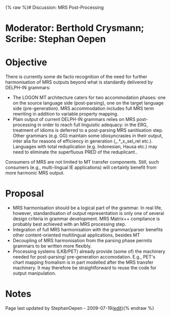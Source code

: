 {% raw %}# Discussion: MRS Post-Processing

# Moderator: Berthold Crysmann; Scribe: Stephan Oepen

# Objective

There is currently some de facto recognition of the need for further
harmonisation of MRS outputs beyond what is standardly delivered by
DELPH-IN grammars:

- The LOGON MT architecture caters for two accommodation phases: one
on the source language side (post-parsing), one on the target
language side (pre-generation). MRS accommodation includes full MRS
term rewriting in addition to variable property mapping.
- Plain output of current DELPH-IN grammars relies on MRS
post-processing in order to reach full linguistic adequacy: in the
ERG, treatment of idioms is deferred to a post-parsing MRS
sanitisation step. Other grammars (e.g. GG) maintain some
idiosyncrasies in their output, inter alia for reasons of efficiency
in generation (\_.\*\_x\_sel\_rel etc.). Languages with total
reduplication (e.g. Indonesian, Hausa etc.) may need to eliminate
the superfluous PRED of the reduplicant..

Consumers of MRS are not limited to MT transfer components. Still, such
consumers (e.g., multi-lingual IE applications) will certainly benefit
from more harmonic MRS output.

# Proposal

- MRS harmonisation should be a logical part of the grammar. In real
life, however, standardisation of output representation is only one
of several design criteria in grammar development. MRS Matrix++
compliance is probably best achieved with an MRS processing step.
- Integration of full MRS harmonisation with the grammar/parser
benefits other content-oriented multilingual applications, besides
MT
- Decoupling of MRS harmonisation from the parsing phase permits
grammars to be written more flexibly.
- Processing systems (LKB/PET) already provide (some of) the machinery
needed for post-parsing/ pre-generation accomodation. E.g., PET's
chart mapping fromalism is in part modelled after the MRS transfer
machinery. It may therefore be straightforward to reuse the code for
output manipulation.

# Notes

Page last updated by StephanOepen - 2009-07-19([edit](https://github.com/delph-in/docs/wiki/BarcelonaPostprocessing/_edit)){% endraw %}